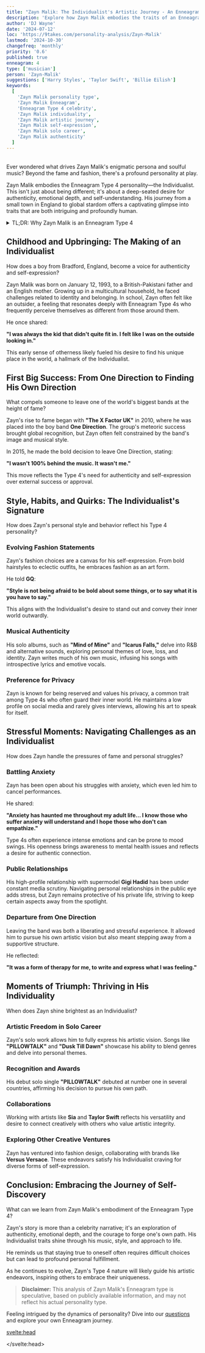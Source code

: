 ```yaml
---
title: "Zayn Malik: The Individualist's Artistic Journey - An Enneagram Type 4 Analysis"
description: 'Explore how Zayn Malik embodies the traits of an Enneagram Type 4, delving into his journey from childhood to solo artistry and his quest for authenticity.'
author: 'DJ Wayne'
date: '2024-07-12'
loc: 'https://9takes.com/personality-analysis/Zayn-Malik'
lastmod: '2024-10-30'
changefreq: 'monthly'
priority: '0.6'
published: true
enneagram: 4
type: ['musician']
person: 'Zayn-Malik'
suggestions: ['Harry Styles', 'Taylor Swift', 'Billie Eilish']
keywords:
  [
    'Zayn Malik personality type',
    'Zayn Malik Enneagram',
    'Enneagram Type 4 celebrity',
    'Zayn Malik individuality',
    'Zayn Malik artistic journey',
    'Zayn Malik self-expression',
    'Zayn Malik solo career',
    'Zayn Malik authenticity'
  ]
---
```


<!-- 'Lorde', 'Ed Sheeran' -->

<script>
  import PopCard from "$lib/components/atoms/PopCard.svelte";
  import BlogPurpose from '$lib/components/blog/BlogPurpose.svelte';
</script>

<div style="display: flex; justify-content: center; margin: 1rem 0;">
  <PopCard
    image={`/types/4s/${'Zayn-Malik'}.webp`}
    enneagramType="4"
    showIcon={false}
    displayText="Zayn Malik"
    subtext=""
  />
</div>

<p class="firstLetter">Ever wondered what drives Zayn Malik's enigmatic persona and soulful music? Beyond the fame and fashion, there's a profound personality at play.</p>

Zayn Malik embodies the Enneagram Type 4 personality—the Individualist. This isn't just about being different; it's about a deep-seated desire for authenticity, emotional depth, and self-understanding. His journey from a small town in England to global stardom offers a captivating glimpse into traits that are both intriguing and profoundly human.

<details>
<summary class="accordion">TL;DR: Why Zayn Malik is an Enneagram Type 4</summary>
<div class="panel">
<ul>
<li><b>Pursuit of Authenticity:</b> Zayn's decision to leave One Direction at the peak of their success reflects the Individualist's need for genuine self-expression and to follow his own path.</li>
<li><b>Emotional Depth:</b> His music delves into complex emotions and personal experiences, showcasing the Type 4's rich inner world and desire to connect on a profound level.</li>
<li><b>Desire for Uniqueness:</b> Zayn's distinctive style and artistic choices highlight the Individualist's drive to stand out and be true to oneself.</li>
<li><b>Struggle with Identity:</b> Navigating fame, Zayn often expresses a need to understand himself outside of public perceptions, a common challenge for Type 4s.</li>
<li><b>Artistic Exploration:</b> His ventures into fashion and visual art demonstrate the Type 4's inclination toward diverse creative outlets to express their multifaceted identity.</li>
</ul>
</div>
</details>

## Childhood and Upbringing: The Making of an Individualist

How does a boy from Bradford, England, become a voice for authenticity and self-expression?

Zayn Malik was born on January 12, 1993, to a British-Pakistani father and an English mother. Growing up in a multicultural household, he faced challenges related to identity and belonging. In school, Zayn often felt like an outsider, a feeling that resonates deeply with Enneagram Type 4s who frequently perceive themselves as different from those around them.

He once shared:

**"I was always the kid that didn't quite fit in. I felt like I was on the outside looking in."**

This early sense of otherness likely fueled his desire to find his unique place in the world, a hallmark of the Individualist.

## First Big Success: From One Direction to Finding His Own Direction

What compels someone to leave one of the world's biggest bands at the height of fame?

Zayn's rise to fame began with **"The X Factor UK"** in 2010, where he was placed into the boy band **One Direction**. The group's meteoric success brought global recognition, but Zayn often felt constrained by the band's image and musical style.

In 2015, he made the bold decision to leave One Direction, stating:

**"I wasn't 100% behind the music. It wasn't me."**

This move reflects the Type 4's need for authenticity and self-expression over external success or approval.

## Style, Habits, and Quirks: The Individualist's Signature

How does Zayn's personal style and behavior reflect his Type 4 personality?

### Evolving Fashion Statements

Zayn's fashion choices are a canvas for his self-expression. From bold hairstyles to eclectic outfits, he embraces fashion as an art form.

He told **GQ**:

**"Style is not being afraid to be bold about some things, or to say what it is you have to say."**

This aligns with the Individualist's desire to stand out and convey their inner world outwardly.

### Musical Authenticity

His solo albums, such as **"Mind of Mine"** and **"Icarus Falls,"** delve into R&B and alternative sounds, exploring personal themes of love, loss, and identity. Zayn writes much of his own music, infusing his songs with introspective lyrics and emotive vocals.

### Preference for Privacy

Zayn is known for being reserved and values his privacy, a common trait among Type 4s who often guard their inner world. He maintains a low profile on social media and rarely gives interviews, allowing his art to speak for itself.

## Stressful Moments: Navigating Challenges as an Individualist

How does Zayn handle the pressures of fame and personal struggles?

### Battling Anxiety

Zayn has been open about his struggles with anxiety, which even led him to cancel performances.

He shared:

**"Anxiety has haunted me throughout my adult life... I know those who suffer anxiety will understand and I hope those who don't can empathize."**

Type 4s often experience intense emotions and can be prone to mood swings. His openness brings awareness to mental health issues and reflects a desire for authentic connection.

### Public Relationships

His high-profile relationship with supermodel **Gigi Hadid** has been under constant media scrutiny. Navigating personal relationships in the public eye adds stress, but Zayn remains protective of his private life, striving to keep certain aspects away from the spotlight.

### Departure from One Direction

Leaving the band was both a liberating and stressful experience. It allowed him to pursue his own artistic vision but also meant stepping away from a supportive structure.

He reflected:

**"It was a form of therapy for me, to write and express what I was feeling."**

## Moments of Triumph: Thriving in His Individuality

When does Zayn shine brightest as an Individualist?

### Artistic Freedom in Solo Career

Zayn's solo work allows him to fully express his artistic vision. Songs like **"PILLOWTALK"** and **"Dusk Till Dawn"** showcase his ability to blend genres and delve into personal themes.

### Recognition and Awards

His debut solo single **"PILLOWTALK"** debuted at number one in several countries, affirming his decision to pursue his own path.

### Collaborations

Working with artists like **Sia** and **Taylor Swift** reflects his versatility and desire to connect creatively with others who value artistic integrity.

### Exploring Other Creative Ventures

Zayn has ventured into fashion design, collaborating with brands like **Versus Versace**. These endeavors satisfy his Individualist craving for diverse forms of self-expression.

<BlogPurpose />

## Conclusion: Embracing the Journey of Self-Discovery

What can we learn from Zayn Malik's embodiment of the Enneagram Type 4?

Zayn's story is more than a celebrity narrative; it's an exploration of authenticity, emotional depth, and the courage to forge one's own path. His Individualist traits shine through his music, style, and approach to life.

He reminds us that staying true to oneself often requires difficult choices but can lead to profound personal fulfillment.

As he continues to evolve, Zayn's Type 4 nature will likely guide his artistic endeavors, inspiring others to embrace their uniqueness.

> **Disclaimer:** This analysis of Zayn Malik's Enneagram type is speculative, based on publicly available information, and may not reflect his actual personality type.

Feeling intrigued by the dynamics of personality? Dive into our [questions](/questions) and explore your own Enneagram journey.

<svelte:head>

<script type="application/ld+json">
{
  "@context": "http://schema.org",
  "@graph": [
    {
      "@type": "Article",
      "articleBody": "This article explores Zayn Malik's personality through the lens of Enneagram Type 4, known as 'The Individualist.' It delves into his childhood, rise to fame, artistic choices, and how his Individualist traits influence his career and personal life. The analysis highlights his pursuit of authenticity, emotional depth in his music, and desire for self-expression.",
      "creator": {
        "@type": "Person",
        "name": "DJ Wayne",
        "sameAs": ["https://www.instagram.com/djwayne3/", "https://www.youtube.com/@djwayne3", "https://www.linkedin.com/in/davidtwayne/", "https://twitter.com/djwayne3"]
      },
      "author": {
        "@type": "Person",
        "name": "DJ Wayne",
        "sameAs": ["https://www.instagram.com/djwayne3/", "https://www.youtube.com/@djwayne3", "https://www.linkedin.com/in/davidtwayne/", "https://twitter.com/djwayne3"]
      },
      "dateModified": "2024-07-12",
      "datePublished": "2024-07-12",
      "description": "Explore how Zayn Malik embodies the traits of an Enneagram Type 4, delving into his journey from childhood to solo artistry and his quest for authenticity.",
      "headline": "Zayn Malik: The Individualist's Artistic Journey - An Enneagram Type 4 Analysis",
      "image": {
        "@type": "ImageObject",
        "height": 900,
        "url": "https://9takes.com/types/4s/Zayn-Malik.webp",
        "width": 900
      },
      "mainEntityOfPage": {
        "@id": "https://9takes.com/personality-analysis/Zayn-Malik",
        "@type": "WebPage"
      },
      "mentions": {
        "@type": "Person",
        "name": "Zayn Malik",
        "sameAs": ["https://en.wikipedia.org/wiki/Zayn_Malik", "https://twitter.com/zaynmalik", "https://www.instagram.com/zayn/", "https://www.tiktok.com/@zayn"]
      },
      "publisher": {
        "@type": "Organization",
        "sameAs": ["https://www.instagram.com/9takesdotcom/", "https://twitter.com/9takesdotcom"],
        "logo": {
          "@type": "ImageObject",
          "url": "https://9takes.com/brand/aero.png"
        },
        "name": "9takes"
      },
      "keywords": ["Zayn Malik personality type", "Zayn Malik Enneagram", "Enneagram Type 4 celebrity", "Zayn Malik individuality", "Zayn Malik artistic journey", "Zayn Malik self-expression", "Zayn Malik solo career", "Zayn Malik authenticity"],
      "articleSection": "Personality Analysis",
      "inLanguage": "en-US",
      "about": [
        {
          "@type": "Thing",
          "name": "Enneagram",
          "sameAs": "https://en.wikipedia.org/wiki/Enneagram_of_Personality"
        },
        {
          "@type": "Thing",
          "name": "Music",
          "sameAs": "https://en.wikipedia.org/wiki/Music"
        }
      ],
      "isPartOf": {
        "@type": "WebSite",
        "name": "9takes",
        "url": "https://9takes.com"
      }
    },
    {
      "@type": "FAQPage",
      "mainEntity": [
        {
          "@type": "Question",
          "acceptedAnswer": {
            "@type": "Answer",
            "text": "Zayn Malik exhibits many traits associated with Enneagram Type 4 personalities, such as a strong desire for authenticity, emotional depth, and a need to express his unique identity. His decision to leave One Direction, his introspective music, and his distinctive style all reflect the Individualist's core characteristics."
          },
          "name": "Why is Zayn Malik considered an Enneagram Type 4?"
        },
        {
          "@type": "Question",
          "acceptedAnswer": {
            "@type": "Answer",
            "text": "His songs often explore personal and emotional themes, showcasing his introspection and desire for authentic expression. Examples include 'PILLOWTALK,' 'Dusk Till Dawn,' and 'Better,' where he delves into relationships, identity, and emotional struggles."
          },
          "name": "How does Zayn's music reflect his Type 4 personality?"
        },
        {
          "@type": "Question",
          "acceptedAnswer": {
            "@type": "Answer",
            "text": "He handles stress by seeking privacy and focusing on his creative outlets. Zayn has been open about his struggles with anxiety, and he prioritizes authenticity and self-care over public expectations, which helps him navigate the pressures of fame."
          },
          "name": "How does Zayn Malik cope with stress and criticism?"
        },
        {
          "@type": "Question",
          "acceptedAnswer": {
            "@type": "Answer",
            "text": "Zayn demonstrates his Individualist traits through his artistic choices, fashion statements, and preference for privacy. His departure from One Direction to pursue a solo career that aligns with his artistic vision is a prime example of his commitment to authenticity."
          },
          "name": "What are examples of Zayn's Individualist nature in his career?"
        },
        {
          "@type": "Question",
          "acceptedAnswer": {
            "@type": "Answer",
            "text": "Understanding Zayn as a Type 4 offers insight into his motivations and actions, revealing a person driven by a desire for self-understanding, authenticity, and creative expression. It sheds light on how these traits influence his music, style, and approach to personal growth."
          },
          "name": "What insights does viewing Zayn Malik as a Type 4 provide?"
        }
      ]
    }
  ]
}
</script>

</svelte:head>

<style lang="scss"></style>
